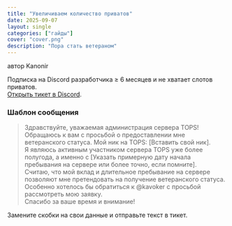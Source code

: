 ```yaml
---
title: "Увеличиваем количество приватов"
date: 2025-09-07
layout: single
categories: ["гайды"]
cover: "cover.png"
description: "Пора стать ветераном"
---
```

автор Kanonir

Подписка на Discord разработчика ≥ 6 месяцев и не хватает слотов приватов.  
[Открыть тикет в Discord](https://discord.com/channels/302152934249070593/1342108713934262282/1354019817815801898).

### Шаблон сообщения

> Здравствуйте, уважаемая администрация сервера TOPS!  
> Обращаюсь к вам с просьбой о предоставлении мне ветеранского статуса. Мой ник на TOPS: [Вставить свой ник].  
> Я являюсь активным участником сервера TOPS уже более полугода, а именно с [Указать примерную дату начала пребывания на сервере или более точно, если помните].  
> Считаю, что мой вклад и длительное пребывание на сервере позволяют мне претендовать на получение ветеранского статуса.  
> Особенно хотелось бы обратиться к @kavoker с просьбой рассмотреть мою заявку.  
> Спасибо за ваше время и внимание!

Замените скобки на свои данные и отправьте текст в тикет.